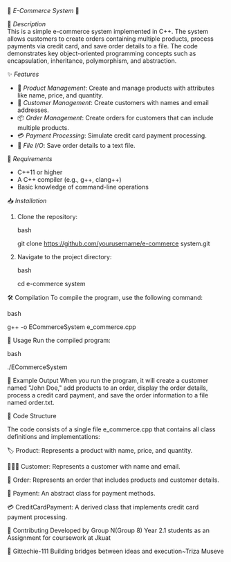 🌟 *E-Commerce System* 🌟

🎯 *Description*  
This is a simple e-commerce system implemented in C++. The system allows customers to create orders containing multiple products, process payments via credit card, and save order details to a file. The code demonstrates key object-oriented programming concepts such as encapsulation, inheritance, polymorphism, and abstraction.

✨ *Features*  
- 🛒 *Product Management*: Create and manage products with attributes like name, price, and quantity.
- 👤 *Customer Management*: Create customers with names and email addresses.
- 📦 *Order Management*: Create orders for customers that can include multiple products.
- 💳 *Payment Processing*: Simulate credit card payment processing.
- 💾 *File I/O*: Save order details to a text file.

🔧 *Requirements*  
- C++11 or higher
- A C++ compiler (e.g., g++, clang++)
- Basic knowledge of command-line operations

📥 *Installation*  
1. Clone the repository:
 
   bash
   
   git clone https://github.com/yourusername/e-commerce system.git
   
3. Navigate to the project directory:
   
   bash
   
   cd e-commerce system
   
🛠 Compilation
To compile the program, use the following command:

bash

g++ -o ECommerceSystem e_commerce.cpp

🚀 Usage
Run the compiled program:

bash

./ECommerceSystem

💬 Example Output
When you run the program, it will create a customer named "John Doe," add products to an order, display the order details, process a credit card payment, and save the order information to a file named order.txt.

📂 Code Structure

The code consists of a single file e_commerce.cpp that contains all class definitions and implementations:

🏷 Product: Represents a product with name, price, and quantity.

🧑‍🤝‍🧑 Customer: Represents a customer with name and email.

📃 Order: Represents an order that includes products and customer details.

🏦 Payment: An abstract class for payment methods.

💳 CreditCardPayment: A derived class that implements credit card payment processing.

🤝 Contributing
   Developed by Group N(Group 8) Year 2.1 students as an Assignment for coursework at Jkuat

👤 Gittechie-111
Building bridges between ideas and execution~Triza Museve



